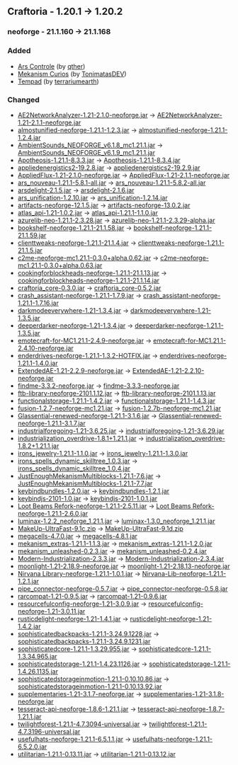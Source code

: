 ## Craftoria - 1.20.1 -> 1.20.2

### neoforge - 21.1.160 -> 21.1.168

### Added

  * [Ars Controle](https://www.curseforge.com/minecraft/mc-mods/ars-controle) (by [qther](https://www.curseforge.com/members/qther/projects))
  * [Mekanism Curios](https://www.curseforge.com/minecraft/mc-mods/mekanism-curios) (by [TonimatasDEV](https://www.curseforge.com/members/TonimatasDEV/projects))
  * [Tempad](https://www.curseforge.com/minecraft/mc-mods/tempad) (by [terrariumearth](https://www.curseforge.com/members/terrariumearth/projects))

### Changed

  * [AE2NetworkAnalyzer-1.21-2.1.0-neoforge.jar](https://www.curseforge.com/minecraft/mc-mods/ae2-network-analyser/files/6394376) -> [AE2NetworkAnalyzer-1.21-2.1.1-neoforge.jar](https://www.curseforge.com/minecraft/mc-mods/ae2-network-analyser/files/6465849)
  * [almostunified-neoforge-1.21.1-1.2.3.jar](https://www.curseforge.com/minecraft/mc-mods/almost-unified/files/6014834) -> [almostunified-neoforge-1.21.1-1.2.4.jar](https://www.curseforge.com/minecraft/mc-mods/almost-unified/files/6471142)
  * [AmbientSounds_NEOFORGE_v6.1.8_mc1.21.1.jar](https://www.curseforge.com/minecraft/mc-mods/ambientsounds/files/6400852) -> [AmbientSounds_NEOFORGE_v6.1.9_mc1.21.1.jar](https://www.curseforge.com/minecraft/mc-mods/ambientsounds/files/6451689)
  * [Apotheosis-1.21.1-8.3.3.jar](https://www.curseforge.com/minecraft/mc-mods/apotheosis/files/6446908) -> [Apotheosis-1.21.1-8.3.4.jar](https://www.curseforge.com/minecraft/mc-mods/apotheosis/files/6461817)
  * [appliedenergistics2-19.2.8.jar](https://www.curseforge.com/minecraft/mc-mods/applied-energistics-2/files/6399563) -> [appliedenergistics2-19.2.9.jar](https://www.curseforge.com/minecraft/mc-mods/applied-energistics-2/files/6451686)
  * [AppliedFlux-1.21-2.1.0-neoforge.jar](https://www.curseforge.com/minecraft/mc-mods/applied-flux/files/6328167) -> [AppliedFlux-1.21-2.1.1-neoforge.jar](https://www.curseforge.com/minecraft/mc-mods/applied-flux/files/6465706)
  * [ars_nouveau-1.21.1-5.8.1-all.jar](https://www.curseforge.com/minecraft/mc-mods/ars-nouveau/files/6407266) -> [ars_nouveau-1.21.1-5.8.2-all.jar](https://www.curseforge.com/minecraft/mc-mods/ars-nouveau/files/6468110)
  * [arsdelight-2.1.5.jar](https://www.curseforge.com/minecraft/mc-mods/ars-nouveaus-flavors-delight/files/6291461) -> [arsdelight-2.1.6.jar](https://www.curseforge.com/minecraft/mc-mods/ars-nouveaus-flavors-delight/files/6462636)
  * [ars_unification-1.2.10.jar](https://www.curseforge.com/minecraft/mc-mods/ars-unification/files/6327314) -> [ars_unification-1.2.14.jar](https://www.curseforge.com/minecraft/mc-mods/ars-unification/files/6462319)
  * [artifacts-neoforge-12.1.5.jar](https://www.curseforge.com/minecraft/mc-mods/artifacts/files/6400361) -> [artifacts-neoforge-13.0.2.jar](https://www.curseforge.com/minecraft/mc-mods/artifacts/files/6457195)
  * [atlas_api-1.21-1.0.2.jar](https://www.curseforge.com/minecraft/mc-mods/atlas-api/files/5980493) -> [atlas_api-1.21.1-1.1.0.jar](https://www.curseforge.com/minecraft/mc-mods/atlas-api/files/6462042)
  * [azurelib-neo-1.21.1-2.3.28.jar](https://www.curseforge.com/minecraft/mc-mods/azurelib/files/5996521) -> [azurelib-neo-1.21.1-2.3.29-alpha.jar](https://www.curseforge.com/minecraft/mc-mods/azurelib/files/6004979)
  * [bookshelf-neoforge-1.21.1-21.1.58.jar](https://www.curseforge.com/minecraft/mc-mods/bookshelf/files/6438571) -> [bookshelf-neoforge-1.21.1-21.1.59.jar](https://www.curseforge.com/minecraft/mc-mods/bookshelf/files/6464698)
  * [clienttweaks-neoforge-1.21.1-21.1.4.jar](https://www.curseforge.com/minecraft/mc-mods/client-tweaks/files/6224946) -> [clienttweaks-neoforge-1.21.1-21.1.5.jar](https://www.curseforge.com/minecraft/mc-mods/client-tweaks/files/6451626)
  * [c2me-neoforge-mc1.21.1-0.3.0+alpha.0.62.jar](https://www.curseforge.com/minecraft/mc-mods/c2me/files/6440741) -> [c2me-neoforge-mc1.21.1-0.3.0+alpha.0.63.jar](https://www.curseforge.com/minecraft/mc-mods/c2me/files/6473768)
  * [cookingforblockheads-neoforge-1.21.1-21.1.13.jar](https://www.curseforge.com/minecraft/mc-mods/cooking-for-blockheads/files/6446777) -> [cookingforblockheads-neoforge-1.21.1-21.1.14.jar](https://www.curseforge.com/minecraft/mc-mods/cooking-for-blockheads/files/6459070)
  * [craftoria_core-0.3.0.jar](https://www.curseforge.com/minecraft/mc-mods/craftoria-core/files/6446543) -> [craftoria_core-0.5.2.jar](https://www.curseforge.com/minecraft/mc-mods/craftoria-core/files/6465045)
  * [crash_assistant-neoforge-1.21.1-1.7.9.jar](https://www.curseforge.com/minecraft/mc-mods/crash-assistant/files/6442292) -> [crash_assistant-neoforge-1.21.1-1.7.16.jar](https://www.curseforge.com/minecraft/mc-mods/crash-assistant/files/6472112)
  * [darkmodeeverywhere-1.21-1.3.4.jar](https://www.curseforge.com/minecraft/mc-mods/dark-mode-everywhere/files/5922655) -> [darkmodeeverywhere-1.21-1.3.5.jar](https://www.curseforge.com/minecraft/mc-mods/dark-mode-everywhere/files/6470153)
  * [deeperdarker-neoforge-1.21-1.3.4.jar](https://www.curseforge.com/minecraft/mc-mods/deeperdarker/files/5908863) -> [deeperdarker-neoforge-1.21.1-1.3.5.jar](https://www.curseforge.com/minecraft/mc-mods/deeperdarker/files/6463247)
  * [emotecraft-for-MC1.21.1-2.4.9-neoforge.jar](https://www.curseforge.com/minecraft/mc-mods/emotecraft-forge/files/6306323) -> [emotecraft-for-MC1.21.1-2.4.10-neoforge.jar](https://www.curseforge.com/minecraft/mc-mods/emotecraft-forge/files/6466239)
  * [enderdrives-neoforge-1.21.1-1.3.2-HOTFIX.jar](https://www.curseforge.com/minecraft/mc-mods/enderdrives/files/6426178) -> [enderdrives-neoforge-1.21.1-1.4.0.jar](https://www.curseforge.com/minecraft/mc-mods/enderdrives/files/6464387)
  * [ExtendedAE-1.21-2.2.9-neoforge.jar](https://www.curseforge.com/minecraft/mc-mods/ex-pattern-provider/files/6436226) -> [ExtendedAE-1.21-2.2.10-neoforge.jar](https://www.curseforge.com/minecraft/mc-mods/ex-pattern-provider/files/6465537)
  * [findme-3.3.2-neoforge.jar](https://www.curseforge.com/minecraft/mc-mods/findme/files/5745871) -> [findme-3.3.3-neoforge.jar](https://www.curseforge.com/minecraft/mc-mods/findme/files/6464161)
  * [ftb-library-neoforge-2101.1.12.jar](https://www.curseforge.com/minecraft/mc-mods/ftb-library-forge/files/6304123) -> [ftb-library-neoforge-2101.1.13.jar](https://www.curseforge.com/minecraft/mc-mods/ftb-library-forge/files/6466106)
  * [functionalstorage-1.21.1-1.4.2.jar](https://www.curseforge.com/minecraft/mc-mods/functional-storage/files/6189752) -> [functionalstorage-1.21.1-1.4.3.jar](https://www.curseforge.com/minecraft/mc-mods/functional-storage/files/6467726)
  * [fusion-1.2.7-neoforge-mc1.21.jar](https://www.curseforge.com/minecraft/mc-mods/fusion-connected-textures/files/6417104) -> [fusion-1.2.7b-neoforge-mc1.21.jar](https://www.curseforge.com/minecraft/mc-mods/fusion-connected-textures/files/6453834)
  * [Glassential-renewed-neoforge-1.21.1-3.1.6.jar](https://www.curseforge.com/minecraft/mc-mods/glassential-renewed/files/6335000) -> [Glassential-renewed-neoforge-1.21.1-3.1.7.jar](https://www.curseforge.com/minecraft/mc-mods/glassential-renewed/files/6449450)
  * [industrialforegoing-1.21-3.6.25.jar](https://www.curseforge.com/minecraft/mc-mods/industrial-foregoing/files/6418862) -> [industrialforegoing-1.21-3.6.29.jar](https://www.curseforge.com/minecraft/mc-mods/industrial-foregoing/files/6473752)
  * [industrialization_overdrive-1.8.1+1.21.1.jar](https://www.curseforge.com/minecraft/mc-mods/industrialization-overdrive/files/6375569) -> [industrialization_overdrive-1.8.2+1.21.1.jar](https://www.curseforge.com/minecraft/mc-mods/industrialization-overdrive/files/6476647)
  * [irons_jewelry-1.21.1-1.1.0.jar](https://www.curseforge.com/minecraft/mc-mods/irons-jewelry/files/6423705) -> [irons_jewelry-1.21.1-1.3.0.jar](https://www.curseforge.com/minecraft/mc-mods/irons-jewelry/files/6464318)
  * [irons_spells_dynamic_skilltree_1.0.3.jar](https://www.curseforge.com/minecraft/mc-mods/irons-spells-n-spellbooks-dynamic-skill-trees/files/6440113) -> [irons_spells_dynamic_skilltree_1.0.4.jar](https://www.curseforge.com/minecraft/mc-mods/irons-spells-n-spellbooks-dynamic-skill-trees/files/6473237)
  * [JustEnoughMekanismMultiblocks-1.21.1-7.6.jar](https://www.curseforge.com/minecraft/mc-mods/just-enough-mekanism-multiblocks/files/6299689) -> [JustEnoughMekanismMultiblocks-1.21.1-7.7.jar](https://www.curseforge.com/minecraft/mc-mods/just-enough-mekanism-multiblocks/files/6462078)
  * [keybindbundles-1.2.0.jar](https://www.curseforge.com/minecraft/mc-mods/keybind-bundles/files/6203463) -> [keybindbundles-1.2.1.jar](https://www.curseforge.com/minecraft/mc-mods/keybind-bundles/files/6455290)
  * [keybindjs-2101-1.0.jar](https://www.curseforge.com/minecraft/mc-mods/keybindjs/files/6429306) -> [keybindjs-2101-1.0.1.jar](https://www.curseforge.com/minecraft/mc-mods/keybindjs/files/6462609)
  * [Loot Beams Refork-neoforge-1.21.1-2.5.11.jar](https://www.curseforge.com/minecraft/mc-mods/loot-beams-refork/files/6242198) -> [Loot Beams Refork-neoforge-1.21.1-2.6.0.jar](https://www.curseforge.com/minecraft/mc-mods/loot-beams-refork/files/6473200)
  * [luminax-1.2.2_neoforge_1.21.1.jar](https://www.curseforge.com/minecraft/mc-mods/luminax/files/6140008) -> [luminax-1.3.0_neoforge_1.21.1.jar](https://www.curseforge.com/minecraft/mc-mods/luminax/files/6466960)
  * [MakeUp-UltraFast-9.1c.zip](https://www.curseforge.com/minecraft/shaders/makeup-ultra-fast-shader/files/6101074) -> [MakeUp-UltraFast-9.1d.zip](https://www.curseforge.com/minecraft/shaders/makeup-ultra-fast-shader/files/6441661)
  * [megacells-4.7.0.jar](https://www.curseforge.com/minecraft/mc-mods/mega-cells/files/6329073) -> [megacells-4.8.1.jar](https://www.curseforge.com/minecraft/mc-mods/mega-cells/files/6461492)
  * [mekanism_extras-1.21.1-1.1.3.jar](https://www.curseforge.com/minecraft/mc-mods/mekanism-extras/files/6381324) -> [mekanism_extras-1.21.1-1.2.0.jar](https://www.curseforge.com/minecraft/mc-mods/mekanism-extras/files/6455223)
  * [mekanism_unleashed-0.2.3.jar](https://www.curseforge.com/minecraft/mc-mods/mekanism-unleashed/files/6239211) -> [mekanism_unleashed-0.2.4.jar](https://www.curseforge.com/minecraft/mc-mods/mekanism-unleashed/files/6462660)
  * [Modern-Industrialization-2.3.3.jar](https://www.curseforge.com/minecraft/mc-mods/modern-industrialization/files/6436548) -> [Modern-Industrialization-2.3.4.jar](https://www.curseforge.com/minecraft/mc-mods/modern-industrialization/files/6475099)
  * [moonlight-1.21-2.18.9-neoforge.jar](https://www.curseforge.com/minecraft/mc-mods/selene/files/6441521) -> [moonlight-1.21-2.18.13-neoforge.jar](https://www.curseforge.com/minecraft/mc-mods/selene/files/6462396)
  * [Nirvana Library-neoforge-1.21.1-1.0.1.jar](https://www.curseforge.com/minecraft/mc-mods/nirvana-library/files/6018351) -> [Nirvana-Lib-neoforge-1.21.1-1.2.1.jar](https://www.curseforge.com/minecraft/mc-mods/nirvana-library/files/6473162)
  * [pipe_connector-neoforge-0.5.7.jar](https://www.curseforge.com/minecraft/mc-mods/pipe-connector/files/6262291) -> [pipe_connector-neoforge-0.5.8.jar](https://www.curseforge.com/minecraft/mc-mods/pipe-connector/files/6454672)
  * [rarcompat-1.21-0.9.5.jar](https://www.curseforge.com/minecraft/mc-mods/rar-compat/files/6275663) -> [rarcompat-1.21-0.9.6.jar](https://www.curseforge.com/minecraft/mc-mods/rar-compat/files/6459157)
  * [resourcefulconfig-neoforge-1.21-3.0.9.jar](https://www.curseforge.com/minecraft/mc-mods/resourceful-config/files/6142616) -> [resourcefulconfig-neoforge-1.21-3.0.11.jar](https://www.curseforge.com/minecraft/mc-mods/resourceful-config/files/6467772)
  * [rusticdelight-neoforge-1.21-1.4.1.jar](https://www.curseforge.com/minecraft/mc-mods/rustic-delight/files/6243354) -> [rusticdelight-neoforge-1.21-1.4.2.jar](https://www.curseforge.com/minecraft/mc-mods/rustic-delight/files/6464327)
  * [sophisticatedbackpacks-1.21.1-3.24.9.1228.jar](https://www.curseforge.com/minecraft/mc-mods/sophisticated-backpacks/files/6433568) -> [sophisticatedbackpacks-1.21.1-3.24.9.1231.jar](https://www.curseforge.com/minecraft/mc-mods/sophisticated-backpacks/files/6456081)
  * [sophisticatedcore-1.21.1-1.3.29.955.jar](https://www.curseforge.com/minecraft/mc-mods/sophisticated-core/files/6443537) -> [sophisticatedcore-1.21.1-1.3.34.965.jar](https://www.curseforge.com/minecraft/mc-mods/sophisticated-core/files/6470497)
  * [sophisticatedstorage-1.21.1-1.4.23.1126.jar](https://www.curseforge.com/minecraft/mc-mods/sophisticated-storage/files/6444445) -> [sophisticatedstorage-1.21.1-1.4.26.1135.jar](https://www.curseforge.com/minecraft/mc-mods/sophisticated-storage/files/6461303)
  * [sophisticatedstorageinmotion-1.21.1-0.10.10.86.jar](https://www.curseforge.com/minecraft/mc-mods/sophisticated-storage-in-motion/files/6443550) -> [sophisticatedstorageinmotion-1.21.1-0.10.13.92.jar](https://www.curseforge.com/minecraft/mc-mods/sophisticated-storage-in-motion/files/6464433)
  * [supplementaries-1.21-3.1.7-neoforge.jar](https://www.curseforge.com/minecraft/mc-mods/supplementaries/files/6428560) -> [supplementaries-1.21-3.1.8-neoforge.jar](https://www.curseforge.com/minecraft/mc-mods/supplementaries/files/6462647)
  * [tesseract-api-neoforge-1.8.6-1.21.1.jar](https://www.curseforge.com/minecraft/mc-mods/tesseract-api-neoforge/files/6393008) -> [tesseract-api-neoforge-1.8.7-1.21.1.jar](https://www.curseforge.com/minecraft/mc-mods/tesseract-api-neoforge/files/6452822)
  * [twilightforest-1.21.1-4.7.3094-universal.jar](https://www.curseforge.com/minecraft/mc-mods/the-twilight-forest/files/6384738) -> [twilightforest-1.21.1-4.7.3196-universal.jar](https://www.curseforge.com/minecraft/mc-mods/the-twilight-forest/files/6472889)
  * [usefulhats-neoforge-1.21.1-6.5.1.1.jar](https://www.curseforge.com/minecraft/mc-mods/useful-hats/files/6447027) -> [usefulhats-neoforge-1.21.1-6.5.2.0.jar](https://www.curseforge.com/minecraft/mc-mods/useful-hats/files/6464605)
  * [utilitarian-1.21.1-0.13.11.jar](https://www.curseforge.com/minecraft/mc-mods/utilitarian/files/6400890) -> [utilitarian-1.21.1-0.13.12.jar](https://www.curseforge.com/minecraft/mc-mods/utilitarian/files/6463961)


